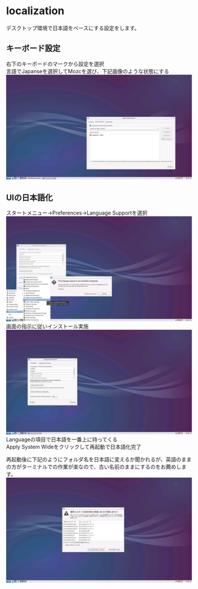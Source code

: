 # localization
デスクトップ環境で日本語をベースにする設定をします。  

## キーボード設定
右下のキーボードのマークから設定を選択  
言語でJapanseを選択してMozcを選び、下記画像のような状態にする  
![日本語入力](./Japanese_input.png "日本語入力")  

## UIの日本語化
スタートメニュー→Preferences→Language Supportを選択  
![言語サポート](./language_support.png "言語サポート")  
画面の指示に従いインストール実施  
![言語優先度](./language_priority.png "言語優先度")  
Languageの項目で日本語を一番上に持ってくる  
Apply System Wideをクリックして再起動で日本語化完了  

再起動後に下記のようにフォルダ名を日本語に変えるか聞かれるが、英語のままの方がターミナルでの作業が楽なので、古い名前のままにするのをお薦めします。  
![フォルダ名日本語化](./localize_foldername.png "フォルダ名日本語化")  

